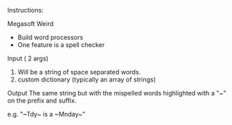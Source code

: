 Instructions:

Megasoft Weird

- Build word processors
- One feature is a spell checker

Input ( 2 args)
1) Will be a string of space separated words.
2) custom dictionary (typically an array of strings)

Output
The same string but with the mispelled words highlighted with a "~" on the prefix and suffix.

e.g. "~Tdy~ is a ~Mnday~"

